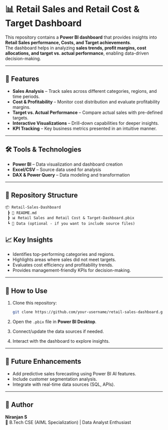 # 📊 Retail Sales and Retail Cost & Target Dashboard

This repository contains a **Power BI dashboard** that provides insights into **Retail Sales performance, Costs, and Target achievements**.  
The dashboard helps in analyzing **sales trends, profit margins, cost allocations, and target vs. actual performance**, enabling data-driven decision-making.

---

## 🚀 Features

- **Sales Analysis** – Track sales across different categories, regions, and time periods.
- **Cost & Profitability** – Monitor cost distribution and evaluate profitability margins.
- **Target vs. Actual Performance** – Compare actual sales with pre-defined targets.
- **Interactive Visualizations** – Drill-down capabilities for deeper insights.
- **KPI Tracking** – Key business metrics presented in an intuitive manner.

---

## 🛠️ Tools & Technologies

- **Power BI** – Data visualization and dashboard creation  
- **Excel/CSV** – Source data used for analysis  
- **DAX & Power Query** – Data modeling and transformation  

---

## 📂 Repository Structure

```text
📦 Retail-Sales-Dashboard
 ┣ 📜 README.md
 ┣ 📊 Retail Sales and Retail Cost & Target-Dashboard.pbix
 ┗ 📂 Data (optional - if you want to include source files)
```

## 📈 Key Insights

- Identifies top-performing categories and regions.  
- Highlights areas where sales did not meet targets.  
- Evaluates cost efficiency and profitability trends.  
- Provides management-friendly KPIs for decision-making.  

---

## 🔧 How to Use

1. Clone this repository:
   ```bash
   git clone https://github.com/your-username/retail-sales-dashboard.git
2. Open the `.pbix` file in **Power BI Desktop**.  

3. Connect/update the data sources if needed.  

4. Interact with the dashboard to explore insights.  

---

## 📢 Future Enhancements

- Add predictive sales forecasting using Power BI AI features.  
- Include customer segmentation analysis.  
- Integrate with real-time data sources (SQL, APIs).  

---

## 👤 Author

**Niranjan S**  
💼 B.Tech CSE (AIML Specialization) | Data Analyst Enthusiast  
